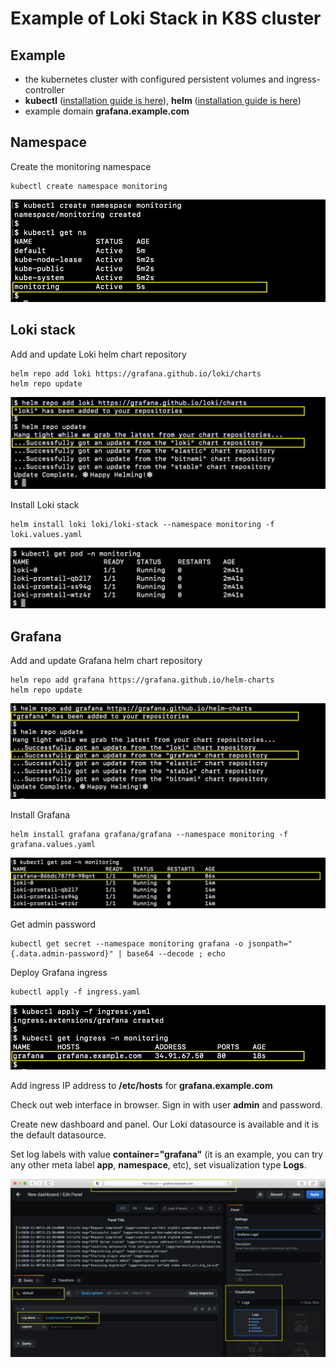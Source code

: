 # Example of Loki Stack in K8S cluster


## Example

* the kubernetes cluster with configured persistent volumes and ingress-controller
* **kubectl** ([installation guide is here](https://kubernetes.io/docs/tasks/tools/install-kubectl/)), **helm** ([installation guide is here](https://helm.sh/docs/intro/install/))
* example domain **grafana.example.com**


## Namespace

Create the monitoring namespace
```
kubectl create namespace monitoring
```

![created namespace](screenshots/screenshot-namespace.png)


## Loki stack

Add and update Loki helm chart repository
```
helm repo add loki https://grafana.github.io/loki/charts
helm repo update
```

![helm repo](screenshots/screenshot-loki-helm-repo.png)


Install Loki stack
```
helm install loki loki/loki-stack --namespace monitoring -f loki.values.yaml
```

![loki pods](screenshots/screenshot-loki-pods.png)


## Grafana

Add and update Grafana helm chart repository
```
helm repo add grafana https://grafana.github.io/helm-charts
helm repo update
```

![helm repo](screenshots/screenshot-grafana-helm-repo.png)


Install Grafana 
```
helm install grafana grafana/grafana --namespace monitoring -f grafana.values.yaml
```

![grafana pod](screenshots/screenshot-grafana-pod.png)


Get admin password
```
kubectl get secret --namespace monitoring grafana -o jsonpath="{.data.admin-password}" | base64 --decode ; echo
```

Deploy Grafana ingress
```
kubectl apply -f ingress.yaml
```

![grafana ingress](screenshots/screenshot-grafana-ingress.png)


Add ingress IP address to **/etc/hosts** for **grafana.example.com**

Check out web interface in browser. Sign in with user **admin** and password.

Create new dashboard and panel. Our Loki datasource is available and it is the default datasource.

Set log labels with value **container="grafana"** (it is an example, you can try any other meta label **app**, **namespace**, etc), set visualization type **Logs**.

![grafana log panel](screenshots/screenshot-grafana-log-panel.png)
